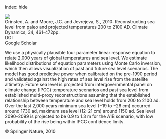 index: hide

<div class="Citation">
    <div class="Citation-thumb CitationThumb-linked"  data-href="https://doi.org/10.1007/s00382-008-0507-2">
      <img src="https://static.claimspace.cloud/climate-study-static/refs/thumbs/13/Grinsted_et_al_2010-thumb.png" />
    </div>

  <div class="Citation-body">
    <div class="Citation-text">Grinsted, A. and Moore, J.C. and Jevrejeva, S., 2010: Reconstructing sea level from paleo and projected temperatures 200 to 2100 AD. <span class="Article-journal">Climate Dynamics, </span><span class="Article-volume">34, </span>461-472pp.</div>
    <div class="Citation-links">
      <div class="CitationLink" data-href="https://doi.org/10.1007/s00382-008-0507-2">
        <div class="CitationLink-icon CitationLink-Doi"></div>
        <div class="CitationLink-text">DOI</div>
      </div>
      <div class="CitationLink" data-href="https://scholar.google.com/scholar?q=10.1007/s00382-008-0507-2">
        <div class="CitationLink-icon CitationLink-Scholar"></div>
        <div class="CitationLink-text">Google Scholar</div>
      </div>
    </div>
  </div>
</div>

We use a physically plausible four parameter linear response equation to relate 2,000 years of global temperatures and sea level. We estimate likelihood distributions of equation parameters using Monte Carlo inversion, which then allows visualization of past and future sea level scenarios. The model has good predictive power when calibrated on the pre-1990 period and validated against the high rates of sea level rise from the satellite altimetry. Future sea level is projected from intergovernmental panel on climate change (IPCC) temperature scenarios and past sea level from established multi-proxy reconstructions assuming that the established relationship between temperature and sea level holds from 200 to 2100 ad. Over the last 2,000 years minimum sea level (−19 to −26 cm) occurred around 1730 ad, maximum sea level (12–21 cm) around 1150 ad. Sea level 2090–2099 is projected to be 0.9 to 1.3 m for the A1B scenario, with low probability of the rise being within IPCC confidence limits.

<div class="Citation-copy">
&copy; Springer Nature, 2010
</div>